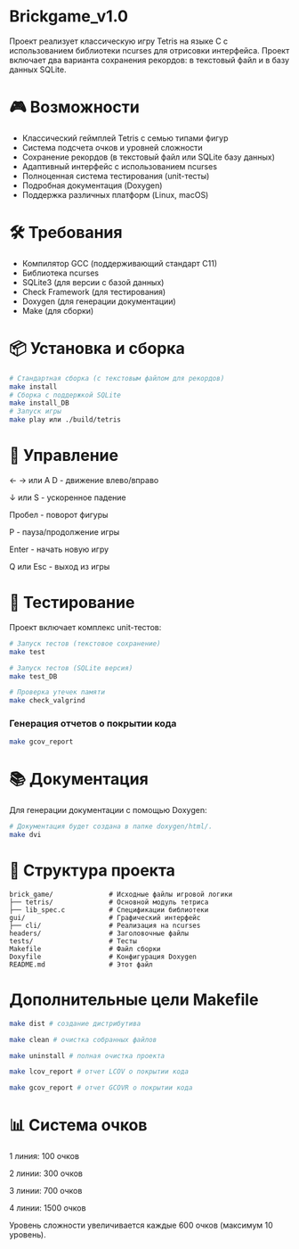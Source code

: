 # Brickgame_v1.0
Проект реализует классическую игру Tetris на языке C с использованием библиотеки ncurses для отрисовки интерфейса. Проект включает два варианта сохранения рекордов: в текстовый файл и в базу данных SQLite.

# 🎮 Возможности
- Классический геймплей Tetris с семью типами фигур  
- Система подсчета очков и уровней сложности  
- Сохранение рекордов (в текстовый файл или SQLite базу данных)  
- Адаптивный интерфейс с использованием ncurses  
- Полноценная система тестирования (unit-тесты)  
- Подробная документация (Doxygen)  
- Поддержка различных платформ (Linux, macOS)

# 🛠️ Требования
- Компилятор GCC (поддерживающий стандарт C11)  
- Библиотека ncurses  
- SQLite3 (для версии с базой данных)  
- Check Framework (для тестирования)  
- Doxygen (для генерации документации)  
- Make (для сборки)  

# 📦 Установка и сборка
```bash
# Стандартная сборка (с текстовым файлом для рекордов)   
make install  
# Сборка с поддержкой SQLite  
make install_DB  
# Запуск игры  
make play или ./build/tetris
```
# 🎯 Управление
← → или A D - движение влево/вправо

↓ или S - ускоренное падение

Пробел - поворот фигуры

P - пауза/продолжение игры

Enter - начать новую игру

Q или Esc - выход из игры

# 🧪 Тестирование
Проект включает комплекс unit-тестов:

```bash
# Запуск тестов (текстовое сохранение)
make test

# Запуск тестов (SQLite версия)
make test_DB

# Проверка утечек памяти
make check_valgrind
```
### Генерация отчетов о покрытии кода
```bash
make gcov_report
```
# 📚 Документация
Для генерации документации с помощью Doxygen:

```bash
# Документация будет создана в папке doxygen/html/.
make dvi
```

# 📁 Структура проекта

```
brick_game/              # Исходные файлы игровой логики
├── tetris/              # Основной модуль тетриса
├── lib_spec.c           # Спецификации библиотеки
gui/                     # Графический интерфейс
├── cli/                 # Реализация на ncurses
headers/                 # Заголовочные файлы
tests/                   # Тесты
Makefile                 # Файл сборки
Doxyfile                 # Конфигурация Doxygen
README.md                # Этот файл
```
# Дополнительные цели Makefile
```bash
make dist # создание дистрибутива

make clean # очистка собранных файлов

make uninstall # полная очистка проекта

make lcov_report # отчет LCOV о покрытии кода

make gcov_report # отчет GCOVR о покрытии кода
```

# 📊 Система очков
1 линия: 100 очков

2 линии: 300 очков

3 линии: 700 очков

4 линии: 1500 очков

Уровень сложности увеличивается каждые 600 очков (максимум 10 уровень).